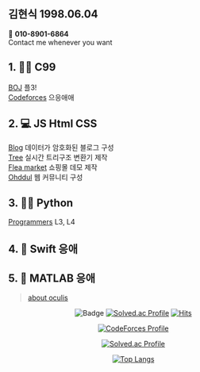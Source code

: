 <div class="text-justify>
<div class="pull-left">

## 김현식 1998.06.04
📱 <b>010-8901-6864</b>  
Contact me whenever you want  

## 1. :biking_man: C99  
[BOJ](https://github.com/oculi-s/Baekjoon) 플3!  
[Codeforces](https://github.com/oculi-s/Codeforces) 으응애애  
  
## 2. :computer: JS Html CSS
[Blog](https://github.com/oculi-s/sample) 데이터가 암호화된 블로그 구성  
[Tree](https://github.com/oculi-s/tree) 실시간 트리구조 변환기 제작  
[Flea market](https://github.com/oculi-s/flea_market) 쇼핑몰 데모 제작  
[Ohddul](https://github.com/oculi-s/ohddul) 웹 커뮤니티 구성  

## 3. :running_man: Python
[Programmers](https://github.com/oculi-s/Programmers) L3, L4  

## 4. :iphone: Swift 응애  
## 5. :robot: MATLAB 응애  
> [about oculis](https://latina.bab2min.pe.kr/xe/lk/oculus?form=oculis)

</div>
<div class="pull-right" align="center">

![Badge](https://cp-logo.vercel.app/codeforces/oculis)
[![Solved.ac Profile](http://mazassumnida.wtf/api/mini/generate_badge?boj=oculis)](https://solved.ac/oculis)
[![Hits](https://hits.seeyoufarm.com/api/count/incr/badge.svg?url=https%3A%2F%2Fgithub.com%2Foculis0925&count_bg=%23000000&title_bg=%23D32424&icon=&icon_color=%23FF5555&title=hits&edge_flat=false)](https://hits.seeyoufarm.com)

[![CodeForces Profile](https://cf.leed.at?id=oculis)](https://codeforces.com/profile/oculis)
                                      
[![Solved.ac Profile](http://mazassumnida.wtf/api/v2/generate_badge?boj=oculis)](https://solved.ac/oculis/)

[![Top Langs](https://github-readme-stats.vercel.app/api/top-langs/?username=oculi-s&layout=compact&hide_border=true&theme=dark&count_private=true)](https://github.com/anuraghazra/github-readme-stats)

</div>
</div>
